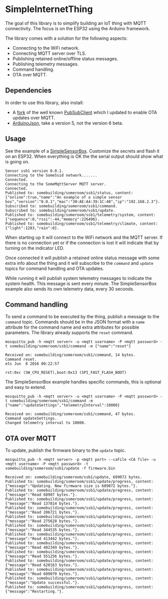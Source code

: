 # SimpleInternetThing
The goal of this library is to simplify building an IoT thing with MQTT connectivity. The focus is on the ESP32 using the Arduino framework. 

The library comes with a solution for the following aspects:
- Connecting to the WiFi network.
- Connecting MQTT server over TLS.
- Publishing retained online/offline status messages.
- Publishing telemetry messages.
- Command handling.
- OTA over MQTT.

## Dependencies
In order to use this library, also install:
 - A [fork](https://github.com/rovale/pubsubclient) of the well known [PubSubClient](https://github.com/knolleary/pubsubclient) which I updated to enable OTA updates over MQTT.
 - [ArduinoJson](https://github.com/bblanchon/ArduinoJson), take a version 5, not the version 6 beta.

## Usage
See the example of a [SimpleSensorBox](./examples/SimpleSensorBox/SimpleSensorBox.cpp). Customize the secrets and flash it on an ESP32. When everything is OK the the serial output should show what is going on.

```
Sensor ssb1 version 0.0.1.
Connecting to the SomeSsid network.......
Connected.
Connecting to the SomeMqttServer MQTT server.
Connected.
Published to: somebuilding/someroom/ssb1/status, content: {"online":true,"name":"An example of a simple sensor box","version":"0.0.1","mac":"30:AE:A4:39:1C:48","ip":"192.168.2.3"}.
Subscribed to: somebuilding/someroom/ssb1/command.
Subscribed to: somebuilding/someroom/ssb1/update.
Published to: somebuilding/someroom/ssb1/telemetry/system, content: {"sequence":0,"rssi":-44,"memory":226496}.
Published to: somebuilding/someroom/ssb1/telemetry/climate, content: {"light":1283,"rain":0}.
```
When starting up it will connect to the WiFi network and the MQTT server. If there is no connection yet or if the connection is lost it will indicate that by turning on the indicator LED.

Once connected it will publish a retained online status message with some extra info about the thing and it will subscribe to the `command` and `update` topics for command handling and OTA updates.

While running it will publish system telemetry messages to indicate the system health. This message is sent every minute. The SimpleSensorBox example also sends its own telemetry data, every 30 seconds.

## Command handling
To send a command to be executed by the thing, publish a message to the `command` topic. Commands should be in the JSON format with a `name` attribute for the command name and extra attributes for possible parameters. The library already supports the `reset` command. 
```
mosquitto_pub -h <mqtt server> -u <mqtt username> -P <mqtt password> -t somebuilding/someroom/ssb1/command -m {"name":"reset"}
```
```
Received on: somebuilding/someroom/ssb1/command, 14 bytes.
Command reset.
ets Jun  8 2016 00:22:57

rst:0xc (SW_CPU_RESET),boot:0x13 (SPI_FAST_FLASH_BOOT)
```

The SimpleSensorBox example handles specific commands, this is optional and easy to extend.
```
mosquitto_pub -h <mqtt server> -u <mqtt username> -P <mqtt password> -t somebuilding/someroom/ssb1/command -m {"name":"updateSettings","telemetryInterval":10000}
```
```
Received on: somebuilding/someroom/ssb1/command, 47 bytes.
Command updateSettings.
Changed telemetry interval to 10000.
```

## OTA over MQTT
To update, publish the firmware binary to the `update` topic. 

```
mosquitto_pub -h <mqtt server> -p <mqtt port> --caFile <CA file> -u <mqtt username> -P <mqtt password> -t somebuilding/someroom/ssb1/update -f firmware.bin
```

```
Received on: somebuilding/someroom/ssb1/update, 689072 bytes.
Published to: somebuilding/someroom/ssb1/update/progress, content: {"message":"Updating. New firmware size is 689072 bytes."}.
Published to: somebuilding/someroom/ssb1/update/progress, content: {"message":"Read 68907 bytes."}.
Published to: somebuilding/someroom/ssb1/update/progress, content: {"message":"Read 137814 bytes."}.
Published to: somebuilding/someroom/ssb1/update/progress, content: {"message":"Read 206721 bytes."}.
Published to: somebuilding/someroom/ssb1/update/progress, content: {"message":"Read 275628 bytes."}.
Published to: somebuilding/someroom/ssb1/update/progress, content: {"message":"Read 344535 bytes."}.
Published to: somebuilding/someroom/ssb1/update/progress, content: {"message":"Read 413442 bytes."}.
Published to: somebuilding/someroom/ssb1/update/progress, content: {"message":"Read 482349 bytes."}.
Published to: somebuilding/someroom/ssb1/update/progress, content: {"message":"Read 551256 bytes."}.
Published to: somebuilding/someroom/ssb1/update/progress, content: {"message":"Read 620163 bytes."}.
Published to: somebuilding/someroom/ssb1/update/progress, content: {"message":"Read 689070 bytes."}.
Published to: somebuilding/someroom/ssb1/update/progress, content: {"message":"Update successful."}.
Published to: somebuilding/someroom/ssb1/update/progress, content: {"message":"Restarting."}.
```
